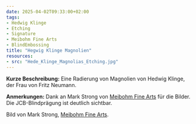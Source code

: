 ```yaml
---
date: 2025-04-02T09:33:00+02:00
tags:
- Hedwig Klinge
- Etching
- Signature
- Meibohm Fine Arts
- BlindEmbossing
title: "Hegwig Klinge Magnolien"
resources:
- src: "Hede_Klinge_Magnolias_Etching.jpg"
---
```


**Kurze Beschreibung:** Eine Radierung von Magnolien von Hedwig Klinge, der Frau von Fritz Neumann.

**Anmerkungen:** Dank an Mark Strong von [Meibohm Fine Arts](http://meibohmfinearts.com/) für die Bilder. Die JCB-Blindprägung ist deutlich sichtbar.

Bild von Mark Strong, [Meibohm Fine Arts](http://meibohmfinearts.com/).
